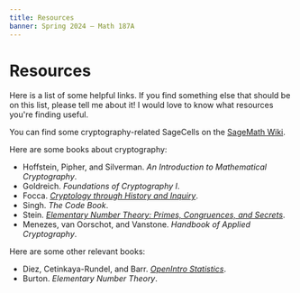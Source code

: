 ```yaml
---
title: Resources
banner: Spring 2024 — Math 187A
---
```


# Resources 

Here is a list of some helpful links. If you find something else that should be on this list, please tell me about it! I would love to know what resources you're finding useful. 

You can find some cryptography-related SageCells on the [SageMath Wiki](https://wiki.sagemath.org/interact/cryptography). 

Here are some books about cryptography: 

* Hoffstein, Pipher, and Silverman. *An Introduction to Mathematical Cryptography*. 
* Goldreich. *Foundations of Cryptography I*. 
* Focca. [*Cryptology through History and Inquiry*](https://sites.wcsu.edu/mbxml/html/Intro_Crypto_Main.html). 
* Singh. *The Code Book*. 
* Stein. [*Elementary Number Theory: Primes, Congruences, and Secrets*](https://wstein.org/ent/).
* Menezes, van Oorschot, and Vanstone. *Handbook of Applied Cryptography*. 

Here are some other relevant books: 

* Diez, Cetinkaya-Rundel, and Barr. [*OpenIntro Statistics*](https://www.openintro.org/book/os/).
* Burton. *Elementary Number Theory*.
